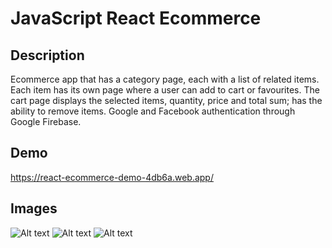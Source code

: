 # JavaScript React Ecommerce

## Description

Ecommerce app that has a category page, each with a list of related items.
Each item has its own page where a user can add to cart or favourites.
The cart page displays the selected items, quantity, price and total sum; has the ability to remove items. Google and Facebook authentication through Google Firebase.

## Demo

https://react-ecommerce-demo-4db6a.web.app/

## Images

![Alt text](./previw/ss1.png?raw=true "Home Page")
![Alt text](./previw/ss1.png?raw=true "Product Page")
![Alt text](./previw/ss1.png?raw=true "Cart")

